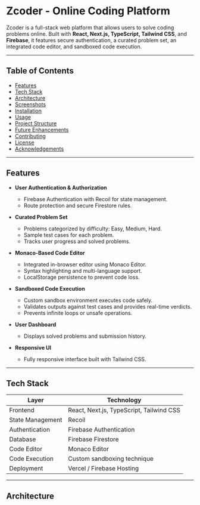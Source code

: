  # Zcoder - Online Coding Platform

Zcoder is a full-stack web platform that allows users to solve coding problems online. Built with **React, Next.js, TypeScript, Tailwind CSS**, and **Firebase**, it features secure authentication, a curated problem set, an integrated code editor, and sandboxed code execution.

---

## Table of Contents

- [Features](#features)
- [Tech Stack](#tech-stack)
- [Architecture](#architecture)
- [Screenshots](#screenshots)
- [Installation](#installation)
- [Usage](#usage)
- [Project Structure](#project-structure)
- [Future Enhancements](#future-enhancements)
- [Contributing](#contributing)
- [License](#license)
- [Acknowledgements](#acknowledgements)

---

## Features

- **User Authentication & Authorization**
  - Firebase Authentication with Recoil for state management.
  - Route protection and secure Firestore rules.

- **Curated Problem Set**
  - Problems categorized by difficulty: Easy, Medium, Hard.
  - Sample test cases for each problem.
  - Tracks user progress and solved problems.

- **Monaco-Based Code Editor**
  - Integrated in-browser editor using Monaco Editor.
  - Syntax highlighting and multi-language support.
  - LocalStorage persistence to prevent code loss.

- **Sandboxed Code Execution**
  - Custom sandbox environment executes code safely.
  - Validates outputs against test cases and provides real-time verdicts.
  - Prevents infinite loops or unsafe operations.

- **User Dashboard**
  - Displays solved problems and submission history.

- **Responsive UI**
  - Fully responsive interface built with Tailwind CSS.

---

## Tech Stack

| Layer | Technology |
|-------|------------|
| Frontend | React, Next.js, TypeScript, Tailwind CSS |
| State Management | Recoil |
| Authentication | Firebase Authentication |
| Database | Firebase Firestore |
| Code Editor | Monaco Editor |
| Code Execution | Custom sandboxing technique |
| Deployment | Vercel / Firebase Hosting |

---

## Architecture

